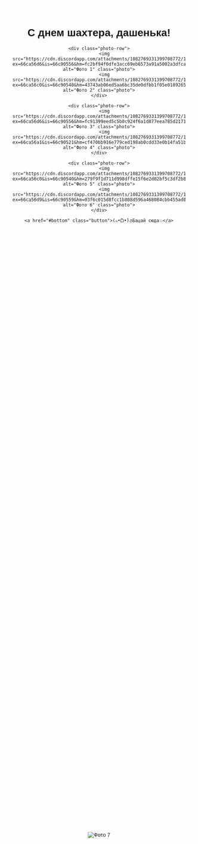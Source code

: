 
<html lang="ru">
<head>
    <meta charset="UTF-8">
    <meta name="viewport" content="width=device-width, initial-scale=1.0">
    <title>Для самой прекрасной девочки</title>
    <style>
        body {
            font-family: Arial, sans-serif;
            text-align: center;
            background-image: url('https://img.freepik.com/free-vector/valentines-day-frame-vector-cute-heart-border-design_53876-143317.jpg?t=st=1724449309~exp=1724452909~hmac=0d0cbf78cfeee95d6517ef3ac8c0d1d2b7012c6a20abf6bb0d655d6e872c74a0&w=740'); 
            background-size: cover;
            background-attachment: fixed;
        }
        .container {
            max-width: 600px;
            margin: auto;
            background-color: rgba(255, 255, 255, 0.6); 
            padding: 20px;
            border-radius: 10px;
        }
        .photo-row {
            display: flex;
            justify-content: space-between;
            margin-bottom: 20px;
        }
        .photo {
            width: calc(50% - 10px);
            height: auto;
            background-color: #f0f0f0;
            margin-bottom: 20px;
        }
        .button {
            margin-top: 20px;
        }
        #bottom {
            margin-top: 1600px; 
        }
    </style>
</head>
<body>

<div class="container">
    <h1>С днем шахтера, дашенька!</h1>

    <div class="photo-row">
        <img src="https://cdn.discordapp.com/attachments/1082769331399708772/1276661137051750400/IMG_9494.jpg?ex=66ca56d6&is=66c90556&hm=fc2bf94f0dfe3acc69eb6573a91a5002a3dfca3a9bd47bf044b72bd5c6e4b57c&" alt="Фото 1" class="photo">
        <img src="https://cdn.discordapp.com/attachments/1082769331399708772/1276661045938749471/IMG_3985.jpg?ex=66ca56c0&is=66c90540&hm=43743ab06ed5aa6bc35de0dfbb1f05e018926583683a28f6bd2cc6b7f868c074&" alt="Фото 2" class="photo">
    </div>

    <div class="photo-row">
        <img src="https://cdn.discordapp.com/attachments/1082769331399708772/1276661135965425756/IMG_4035.jpg?ex=66ca56d6&is=66c90556&hm=fc91399eed5c5b0c924f6a1d877eea785d2171d5af407788404e2889513529a3&" alt="Фото 3" class="photo">
        <img src="https://cdn.discordapp.com/attachments/1082769331399708772/1276660917345583144/IMG_3949.jpg?ex=66ca56a1&is=66c90521&hm=cf470bb916e779ced198ab0cdd33e0b14fa51bb977ebdfcb00228b1152410c84&" alt="Фото 4" class="photo">
    </div>

    <div class="photo-row">
        <img src="https://cdn.discordapp.com/attachments/1082769331399708772/1276661045406208023/IMG_3961.jpg?ex=66ca56c0&is=66c90540&hm=279f9f1d711d998dffe15f6e2d02bf5c3df2b8e814c46cdd36d1d5c0b03cab08&" alt="Фото 5" class="photo">
        <img src="https://cdn.discordapp.com/attachments/1082769331399708772/1276661148728688751/IMG_4427.PNG?ex=66ca56d9&is=66c90559&hm=03f6c015d8fcc1b808d596a468084cbb455ad0ba1fc916c4e3c53d09b6170c78&" alt="Фото 6" class="photo">
    </div>

    <a href="#bottom" class="button">(๑•̀ᗝ•́)૭Бацай сюда💥</a>
</div>

<div id="bottom">
    <img src="https://cdn.discordapp.com/attachments/1082769331399708772/1276664040856223807/image.psd_1.png?ex=66ca598a&is=66c9080a&hm=3f8d43b6d53ea117c2a16b1eb15aa8b9a6443b4d90f7e944e698e9673159a167&" alt="Фото 7">
</div>

</body>
</html>
